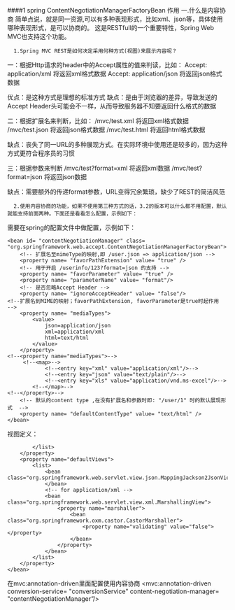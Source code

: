 ####1 
spring ContentNegotiationManagerFactoryBean 作用
一.什么是内容协商
简单点说，就是同一资源,可以有多种表现形式，比如xml、json等，具体使用哪种表现形式，是可以协商的。
这是RESTfull的一个重要特性，Spring Web MVC也支持这个功能。
 
      1.Spring MVC REST是如何决定采用何种方式(视图)来展示内容呢？
一：根据Http请求的header中的Accept属性的值来判读，比如：
Accept: application/xml                将返回xml格式数据 
Accept: application/json               将返回json格式数据
 
优点：是这种方式是理想的标准方式
缺点：是由于浏览器的差异，导致发送的Accept Header头可能会不一样，从而导致服务器不知要返回什么格式的数据
 
二：根据扩展名来判断，比如：
/mvc/test.xml  将返回xml格式数据 
/mvc/test.json 将返回json格式数据 
/mvc/test.html 将返回html格式数据 
 
缺点：丧失了同一URL的多种展现方式。在实际环境中使用还是较多的，因为这种方式更符合程序员的习惯
 
三：根据参数来判断
/mvc/test?format=xml        将返回xml数据 
/mvc/test?format=json       将返回json数据 
 
缺点：需要额外的传递format参数，URL变得冗余繁琐，缺少了REST的简洁风范


      2.使用内容协商的功能，如果不使用第三种方式的话，3.2的版本可以什么都不用配置，默认就能支持前面两种。下面还是看看怎么配置，示例如下：
 
需要在spring的配置文件中做配置，示例如下：
<!--1、检查扩展名（如my.pdf）；2、检查Parameter（如my?format=pdf）；3、检查Accept Header-->
    <bean id= "contentNegotiationManager" class= "org.springframework.web.accept.ContentNegotiationManagerFactoryBean">
        <!-- 扩展名至mimeType的映射,即 /user.json => application/json -->
        <property name= "favorPathExtension" value= "true" />
        <!-- 用于开启 /userinfo/123?format=json 的支持 -->
        <property name= "favorParameter" value= "true" />
        <property name= "parameterName" value= "format"/>
        <!-- 是否忽略Accept Header -->
        <property name= "ignoreAcceptHeader" value= "false"/>
	<!--扩展名到MIME的映射；favorPathExtension, favorParameter是true时起作用  -->
        <property name= "mediaTypes"> 
            <value>
                json=application/json
                xml=application/xml
                html=text/html
            </value>
        </property>
	<!--<property name="mediaTypes">-->
   		 <!--<map>-->
        		<!--<entry key="xml" value="application/xml"/>-->
        		<!--<entry key="json" value="text/plain"/>-->
    	   		<!--<entry key="xls" value="application/vnd.ms-excel"/>-->
    		<!--</map>-->
	<!--</property>--> 
        <!-- 默认的content type ,在没有扩展名和参数时即: "/user/1" 时的默认展现形式  -->
        <property name= "defaultContentType" value= "text/html" />
    </bean>

视图定义：
 <bean class="org.springframework.web.servlet.view.ContentNegotiatingViewResolver">
        <property name="order" value="0"/>
        <property name="contentNegotiationManager" ref="contentNegotiationManager"/>
        <property name="viewResolvers">
            <list>
                <!-- 这个类用于jsp视图解析 -->
                <bean class="org.springframework.web.servlet.view.InternalResourceViewResolver">
                    <property name="prefix" value="/WEB-INF/page/"/>
                    <property name="suffix" value=".jsp"/>
                </bean>
 
            </list>
        </property>
        <property name="defaultViews">
            <list>
                <bean class="org.springframework.web.servlet.view.json.MappingJackson2JsonView">
                </bean>
                <!-- for application/xml -->
                <bean class="org.springframework.web.servlet.view.xml.MarshallingView">
                    <property name="marshaller">
                        <bean class="org.springframework.oxm.castor.CastorMarshaller">
                            <property name="validating" value="false"></property>
                        </bean>
                    </property>
                </bean>
            </list>
        </property>
    </bean>

在mvc:annotation-driven里面配置使用内容协商
<mvc:annotation-driven
      conversion-service= "conversionService"
      content-negotiation-manager= "contentNegotiationManager”/>

#